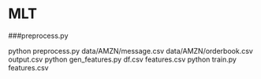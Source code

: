 # MLT

###preprocess.py

python preprocess.py data/AMZN/message.csv data/AMZN/orderbook.csv output.csv
python gen_features.py df.csv features.csv
python train.py features.csv
